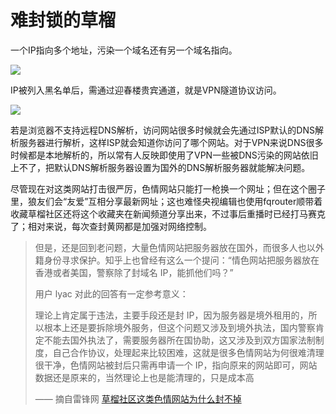 # 难封锁的草榴

一个IP指向多个地址，污染一个域名还有另一个域名指向。

<!-- ![](https://ipfs.io/ipfs/QmPkd76acmkTYoi92Bxtb5G5QezHzAoQN8YSmJSz4f2G1v?3.png) -->

![](https://raw.githubusercontent.com/loremwalker/fq-book/master/docs/images/2018-05-02_002837.png)

IP被列入黑名单后，需通过迎春楼贵宾通道，就是VPN隧道协议访问。

<!-- ![](https://ipfs.io/ipfs/Qmf8D6wegWbtbKviSJU1w5tzhn7sYDqJJ7fDtWze77vGaF?0.png) -->

![](https://raw.githubusercontent.com/loremwalker/fq-book/master/docs/images/2018-05-02_002021.png)

若是浏览器不支持远程DNS解析，访问网站很多时候就会先通过ISP默认的DNS解析服务器进行解析，这样ISP就会知道你访问了哪个网站。对于VPN来说DNS很多时候都是本地解析的，所以常有人反映即使用了VPN一些被DNS污染的网站依旧上不了，把默认DNS解析服务器设置为国外的DNS解析服务器就能解决问题。

尽管现在对这类网站打击很严厉，色情网站只能打一枪换一个网址；但在这个圈子里，狼友们会“友爱”互相分享最新网址；这也难怪央视编辑也使用fqrouter顺带着收藏草榴社区还将这个收藏夹在新闻频道分享出来，不过事后重播时已经打马赛克了；相对来说，每次查封黄网都是加强对网络控制。

> 但是，还是回到老问题，大量色情网站把服务器放在国外，而很多人也以外籍身份寻求保护。知乎上也曾经有这么一个提问：“情色网站把服务器放在香港或者美国，警察除了封域名 IP，能抓他们吗？”
>
> 用户 lyac 对此的回答有一定参考意义：
>
> 理论上肯定属于违法，主要手段还是封 IP，因为服务器是境外租用的，所以根本上还是要拆除境外服务，但这个问题又涉及到境外执法，国内警察肯定不能去国外执法了，需要服务器所在国协助，这又涉及到双方国家法制制度，自己合作协议，处理起来比较困难，这就是很多色情网站为何很难清理很干净，色情网站被封后只需再申请一个 IP，指向原来的网站即可，网站数据还是原来的，当然理论上也是能清理的，只是成本高
>
> —— 摘自雷锋网  [草榴社区这类色情网站为什么封不掉 ](https://www.leiphone.com/news/201612/isY4iUwVGppRMsZA.html)




